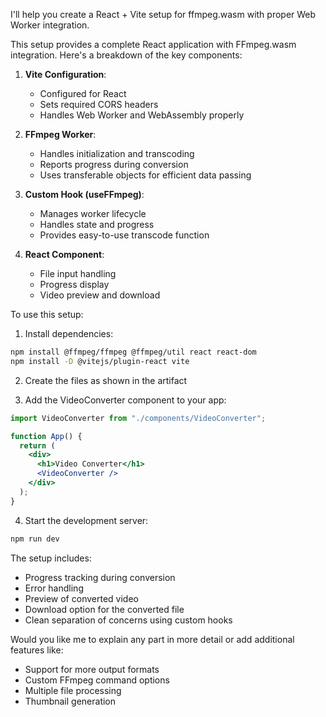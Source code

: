 I'll help you create a React + Vite setup for ffmpeg.wasm with proper Web Worker integration.

This setup provides a complete React application with FFmpeg.wasm integration. Here's a breakdown of the key components:

1. **Vite Configuration**:

   - Configured for React
   - Sets required CORS headers
   - Handles Web Worker and WebAssembly properly

2. **FFmpeg Worker**:

   - Handles initialization and transcoding
   - Reports progress during conversion
   - Uses transferable objects for efficient data passing

3. **Custom Hook (useFFmpeg)**:

   - Manages worker lifecycle
   - Handles state and progress
   - Provides easy-to-use transcode function

4. **React Component**:
   - File input handling
   - Progress display
   - Video preview and download

To use this setup:

1. Install dependencies:

```bash
npm install @ffmpeg/ffmpeg @ffmpeg/util react react-dom
npm install -D @vitejs/plugin-react vite
```

2. Create the files as shown in the artifact

3. Add the VideoConverter component to your app:

```jsx
import VideoConverter from "./components/VideoConverter";

function App() {
  return (
    <div>
      <h1>Video Converter</h1>
      <VideoConverter />
    </div>
  );
}
```

4. Start the development server:

```bash
npm run dev
```

The setup includes:

- Progress tracking during conversion
- Error handling
- Preview of converted video
- Download option for the converted file
- Clean separation of concerns using custom hooks

Would you like me to explain any part in more detail or add additional features like:

- Support for more output formats
- Custom FFmpeg command options
- Multiple file processing
- Thumbnail generation
